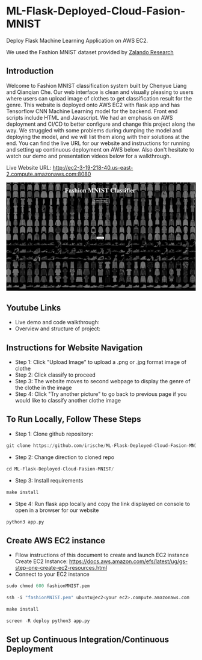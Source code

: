# ML-Flask-Deployed-Cloud-Fasion-MNIST

Deploy Flask Machine Learning Application on AWS EC2.

We used the Fashion MNIST dataset provided by [Zalando Research](https://www.kaggle.com/zalando-research/fashionmnist)
## Introduction
Welcome to Fashion MNIST classification system built by Chenyue Liang and Qianqian Che. Our web interface is clean and visually pleasing to users where users can upload image of clothes to get classification result for the genre. This website is deployed onto AWS EC2 with flask app and has Tensorflow CNN Machine Learning model for the backend. Front end scripts include HTML and Javascript. We had an emphasis on AWS deployment and CI/CD to better configure and change this project along the way. We struggled with some problems during dumping the model and deploying the model, and we will list them along with their solutions at the end. You can find the live URL for our website and instructions for running and setting up continuous deployment on AWS below. Also don't hesitate to watch our demo and presentation videos below for a walkthrough.

Live Website URL: http://ec2-3-19-218-40.us-east-2.compute.amazonaws.com:8080

![alt text](https://github.com/irische/ML-Flask-Deployed-Cloud-Fasion-MNIST/blob/main/weblook.png)

## Youtube Links
* Live demo and code walkthrough: 
* Overview and structure of project: 

## Instructions for Website Navigation
* Step 1: Click "Upload Image" to upload a .png or .jpg format image of clothe
* Step 2: Click classify to proceed
* Step 3: The website moves to second webpage to display the genre of the clothe in the image
* Step 4: Click "Try another picture" to go back to previous page if you would like to classify another clothe image

## To Run Locally, Follow These Steps
- Step 1: Clone github repository:
```python
git clone https://github.com/irische/ML-Flask-Deployed-Cloud-Fasion-MNIST.git
```
- Step 2: Change direction to cloned repo
```python
cd ML-Flask-Deployed-Cloud-Fasion-MNIST/
```
- Step 3: Install requirements
```python
make install
```
- Stpe 4: Run flask app locally and copy the link displayed on console to open in a browser for our website
```python
python3 app.py
```
## Create AWS EC2 instance
- Fllow instructions of this document to create and launch EC2 instance
Create EC2 Instance: https://docs.aws.amazon.com/efs/latest/ug/gs-step-one-create-ec2-resources.html
- Connect to your EC2 instance
```python
sudo chmod 600 fashionMNIST.pem
```
```python
ssh -i "fashionMNIST.pem" ubuntu@ec2<your ec2>.compute.amazonaws.com
```
```python
make install
```
```python
screen -R deploy python3 app.py
```
## Set up Continuous Integration/Continuous Deployment


